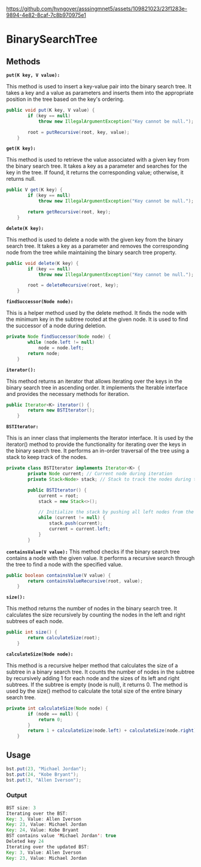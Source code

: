 
https://github.com/hvngover/asssingmnet5/assets/109821023/23f1283e-9894-4e82-8caf-7c8b970975e1


# BinarySearchTree



## Methods

**```put(K key, V value):```**

This method is used to insert a key-value pair into the binary search tree. It takes a key and a value as parameters and inserts them into the appropriate position in the tree based on the key's ordering.

```java 
public void put(K key, V value) {
        if (key == null)
            throw new IllegalArgumentException("Key cannot be null.");

        root = putRecursive(root, key, value);
    }
```

**```get(K key):```**

This method is used to retrieve the value associated with a given key from the binary search tree. It takes a key as a parameter and searches for the key in the tree. If found, it returns the corresponding value; otherwise, it returns null.

```java
public V get(K key) {
        if (key == null)
            throw new IllegalArgumentException("Key cannot be null.");

        return getRecursive(root, key);
    }
```

**```delete(K key):```**

This method is used to delete a node with the given key from the binary search tree. It takes a key as a parameter and removes the corresponding node from the tree while maintaining the binary search tree property.

```java
public void delete(K key) {
        if (key == null)
            throw new IllegalArgumentException("Key cannot be null.");

        root = deleteRecursive(root, key);
    }
```

**```findSuccessor(Node node):```**

This is a helper method used by the delete method. It finds the node with the minimum key in the subtree rooted at the given node. It is used to find the successor of a node during deletion.

```java
private Node findSuccessor(Node node) {
        while (node.left != null)
            node = node.left;
        return node;
    }
```

**```iterator():```**

This method returns an iterator that allows iterating over the keys in the binary search tree in ascending order. It implements the Iterable interface and provides the necessary methods for iteration.

```java
public Iterator<K> iterator() {
        return new BSTIterator();
    }
```

**```BSTIterator:```**

This is an inner class that implements the Iterator interface. It is used by the iterator() method to provide the functionality for iterating over the keys in the binary search tree. It performs an in-order traversal of the tree using a stack to keep track of the nodes.

```java
private class BSTIterator implements Iterator<K> {
        private Node current; // Current node during iteration
        private Stack<Node> stack; // Stack to track the nodes during traversal

        public BSTIterator() {
            current = root;
            stack = new Stack<>();

            // Initialize the stack by pushing all left nodes from the root
            while (current != null) {
                stack.push(current);
                current = current.left;
            }
        }
```

**```containsValue(V value):```**
This method checks if the binary search tree contains a node with the given value. It performs a recursive search through the tree to find a node with the specified value.

```java
public boolean containsValue(V value) {
        return containsValueRecursive(root, value);
    }
```

**```size():```**

This method returns the number of nodes in the binary search tree. It calculates the size recursively by counting the nodes in the left and right subtrees of each node.

```java
public int size() {
        return calculateSize(root);
    }
```

**```calculateSize(Node node):```**

This method is a recursive helper method that calculates the size of a subtree in a binary search tree. It counts the number of nodes in the subtree by recursively adding 1 for each node and the sizes of its left and right subtrees. If the subtree is empty (node is null), it returns 0. The method is used by the size() method to calculate the total size of the entire binary search tree.

```java 
private int calculateSize(Node node) {
        if (node == null) {
            return 0;
        }
        return 1 + calculateSize(node.left) + calculateSize(node.right);
    }
```

## Usage

```java 
bst.put(23, "Michael Jordan");
bst.put(24, "Kobe Bryant");
bst.put(3, "Allen Iverson");

```

### Output

```java
BST size: 3
Iterating over the BST:
Key: 3, Value: Allen Iverson
Key: 23, Value: Michael Jordan
Key: 24, Value: Kobe Bryant
BST contains value 'Michael Jordan': true
Deleted key 24
Iterating over the updated BST:
Key: 3, Value: Allen Iverson
Key: 23, Value: Michael Jordan
```








